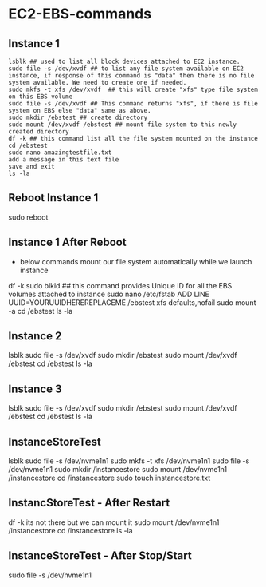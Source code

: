 # EC2-EBS-commands

## Instance 1
```
lsblk ## used to list all block devices attached to EC2 instance.
sudo file -s /dev/xvdf ## to list any file system available on EC2 instance, if response of this command is "data" then there is no file system available. We need to create one if needed.
sudo mkfs -t xfs /dev/xvdf  ## this will create "xfs" type file system on this EBS volume
sudo file -s /dev/xvdf ## This command returns "xfs", if there is file system on EBS else "data" same as above.
sudo mkdir /ebstest ## create directory
sudo mount /dev/xvdf /ebstest ## mount file system to this newly created directory
df -k ## this command list all the file system mounted on the instance
cd /ebstest
sudo nano amazingtestfile.txt
add a message in this text file
save and exit
ls -la
```
## Reboot Instance 1

sudo reboot

## Instance 1 After Reboot
- below commands mount our file system automatically while we launch instance 

df -k
sudo blkid ## this command provides Unique ID for all the EBS volumes attached to instance
sudo nano /etc/fstab
  ADD LINE 
  UUID=YOURUUIDHEREREPLACEME  /ebstest  xfs  defaults,nofail
sudo mount -a
cd /ebstest
ls -la

## Instance 2

lsblk 
sudo file -s /dev/xvdf
sudo mkdir /ebstest
sudo mount /dev/xvdf /ebstest
cd /ebstest
ls -la

## Instance 3

lsblk 
sudo file -s /dev/xvdf
sudo mkdir /ebstest
sudo mount /dev/xvdf /ebstest
cd /ebstest
ls -la

## InstanceStoreTest

lsblk
sudo file -s /dev/nvme1n1 
sudo mkfs -t xfs /dev/nvme1n1
sudo file -s /dev/nvme1n1
sudo mkdir /instancestore
sudo mount /dev/nvme1n1 /instancestore
cd /instancestore
sudo touch instancestore.txt

## InstancStoreTest - After Restart

df -k
its not there
but we can mount it
sudo mount /dev/nvme1n1 /instancestore
cd /instancestore
ls -la

## InstanceStoreTest - After Stop/Start

sudo file -s /dev/nvme1n1
